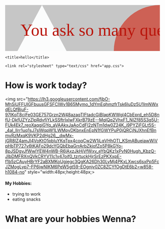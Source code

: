 <html>
<head>
	
  <svg width="100%" height="100%">
    <rect width="100%" height="100%" fill="#c6c6c6" />
    <circle cx="100%" cy="100%" r="150" fill="#CD6155"/>
    <polygon points="120,0 240,225 0,225" fill="#FBFCFC"/>
    <text x="50" y="100" font-family="Verdana" font-size="55"
          fill="#ba160c">
           You ask so many questions
    </text>
	
  </svg>
  
	<title>hello</title>

	<link rel="stylesheet" type="text/css" href="app.css">

<!-- 	<style type="text/css">
/*		selector {
			property: value;
		}*/

		h1{
			color: red;
		}

		li {
			color: orange;
		}
	</style> -->
</head>
<body>
<h1>How is work today?</h1>

<img src="https://lh3.googleusercontent.com/fjbO-MhSiUFFUIGFbuusGFSFClWv1B65Mymo_1dYmEqhmzfrTsk6luDz5U1lmNWxdELQfBjuF-97IKqT8cjFe03GE757Grzn2W48azaqTlFtadcGiBlapKWWgl4CbEprd_eh5D8nfU-DkfUZYzZlpRdvfiYLkSSftrIxlwFXkrB79zE--MqlQq2VhxF1_NIZf85S3q5U-FUk4Ek7_reoXaqgiGYq_aVAAkxJaAoCdFl2zNTm1dw0Z24K_i9PYZiFGLt5S-_4aI_lIrr1uq1sJ7slWqpW1LWMpyDKbnxEnEpN1fGWYPuP0jQRCjNJXhnEfBnmyRzMxqK9VKP2dHg26__dwMx-jGR8lZ4amJl4VoKtO1pbluYKqTpx4coqCw2W1jLqVHhOTI_KSmABueiawWiVpHbTP727v6tKAFo29dcYGQbEbaGrrArbZkjofZo5P8kGYo-8pJSDgvJfWwlYEW4nWB-R6lAxzJkHjVfWxv_eYbQKz1xPvN0Hugh_KbzQ-JIbDMFRXnQVkCRYV11c1v47oif0_tzrtuckHjrSrEzPKXxpE-f1b5zCAuyHBrYF2aBXMKoUgjegc3QgKA26Dh30LyMj4PKxLXwcs6sxPp5FcJZMogLyp7-FP6jwNIKM6PeW5gt59-EOgnjv0ZC8ZCYfOgDtE6b2=w858-h1084-no" style="width:48px;height:48px;>

<h4>My Hobbies:</h4>
<ul>
	<li>trying to work</li>
	<li>eating snacks</li>
</ul>

<h1>What are your hobbies Wenna?</h1>

</body>
</html>
